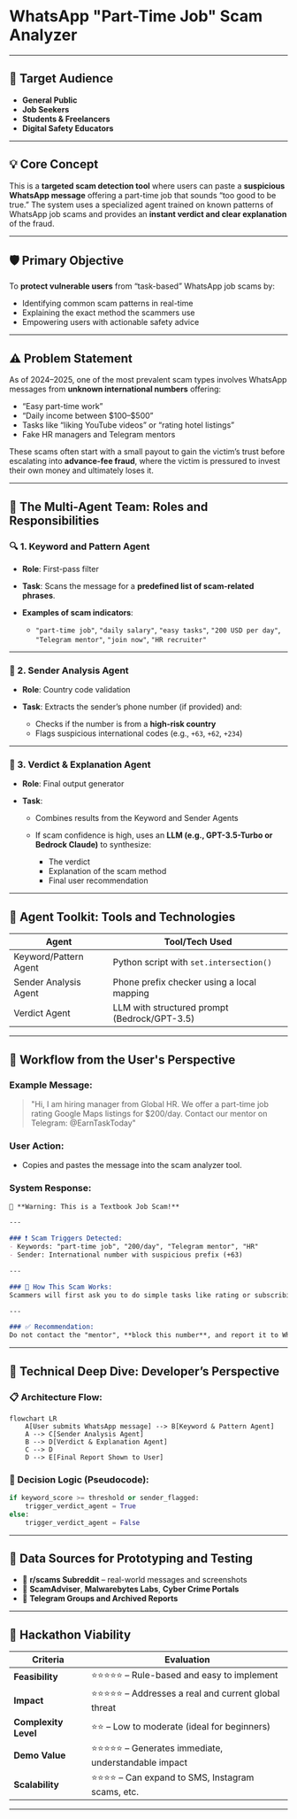 
# WhatsApp "Part-Time Job" Scam Analyzer

---

## 🎯 Target Audience

* **General Public**
* **Job Seekers**
* **Students & Freelancers**
* **Digital Safety Educators**

---

## 💡 Core Concept

This is a **targeted scam detection tool** where users can paste a **suspicious WhatsApp message** offering a part-time job that sounds “too good to be true.” The system uses a specialized agent trained on known patterns of WhatsApp job scams and provides an **instant verdict and clear explanation** of the fraud.

---

## 🛡️ Primary Objective

To **protect vulnerable users** from “task-based” WhatsApp job scams by:

* Identifying common scam patterns in real-time
* Explaining the exact method the scammers use
* Empowering users with actionable safety advice

---

## ⚠️ Problem Statement

As of 2024–2025, one of the most prevalent scam types involves WhatsApp messages from **unknown international numbers** offering:

* “Easy part-time work”
* “Daily income between \$100–\$500”
* Tasks like “liking YouTube videos” or “rating hotel listings”
* Fake HR managers and Telegram mentors

These scams often start with a small payout to gain the victim’s trust before escalating into **advance-fee fraud**, where the victim is pressured to invest their own money and ultimately loses it.

---

## 🧠 The Multi-Agent Team: Roles and Responsibilities

### 🔍 1. **Keyword and Pattern Agent**

* **Role**: First-pass filter
* **Task**: Scans the message for a **predefined list of scam-related phrases**.
* **Examples of scam indicators**:

  * `"part-time job"`, `"daily salary"`, `"easy tasks"`, `"200 USD per day"`, `"Telegram mentor"`, `"join now"`, `"HR recruiter"`

---

### 📱 2. **Sender Analysis Agent**

* **Role**: Country code validation
* **Task**: Extracts the sender’s phone number (if provided) and:

  * Checks if the number is from a **high-risk country**
  * Flags suspicious international codes (e.g., `+63`, `+62`, `+234`)

---

### 🧠 3. **Verdict & Explanation Agent**

* **Role**: Final output generator
* **Task**:

  * Combines results from the Keyword and Sender Agents
  * If scam confidence is high, uses an **LLM (e.g., GPT-3.5-Turbo or Bedrock Claude)** to synthesize:

    * The verdict
    * Explanation of the scam method
    * Final user recommendation

---

## 🧰 Agent Toolkit: Tools and Technologies

| Agent                 | Tool/Tech Used                               |
| --------------------- | -------------------------------------------- |
| Keyword/Pattern Agent | Python script with `set.intersection()`      |
| Sender Analysis Agent | Phone prefix checker using a local mapping   |
| Verdict Agent         | LLM with structured prompt (Bedrock/GPT-3.5) |

---

## 👤 Workflow from the User's Perspective

### Example Message:

> "Hi, I am hiring manager from Global HR. We offer a part-time job rating Google Maps listings for \$200/day. Contact our mentor on Telegram: @EarnTaskToday"

### User Action:

* Copies and pastes the message into the scam analyzer tool.

### System Response:

```markdown
🚨 **Warning: This is a Textbook Job Scam!**

---

### ❗ Scam Triggers Detected:
- Keywords: "part-time job", "200/day", "Telegram mentor", "HR"
- Sender: International number with suspicious prefix (+63)

---

### 🧠 How This Scam Works:
Scammers will first ask you to do simple tasks like rating or subscribing and might even pay a small amount to build trust. Then they’ll ask you to complete a "premium" task that requires you to **send money**—which you’ll never get back.

---

### ✅ Recommendation:
Do not contact the "mentor", **block this number**, and report it to WhatsApp immediately.

```

---

## 🔧 Technical Deep Dive: Developer’s Perspective

### 📋 Architecture Flow:

```mermaid
flowchart LR
    A[User submits WhatsApp message] --> B[Keyword & Pattern Agent]
    A --> C[Sender Analysis Agent]
    B --> D[Verdict & Explanation Agent]
    C --> D
    D --> E[Final Report Shown to User]
```

### 📌 Decision Logic (Pseudocode):

```python
if keyword_score >= threshold or sender_flagged:
    trigger_verdict_agent = True
else:
    trigger_verdict_agent = False
```

---

## 🧪 Data Sources for Prototyping and Testing

* 📂 **r/scams Subreddit** – real-world messages and screenshots
* 📂 **ScamAdviser**, **Malwarebytes Labs**, **Cyber Crime Portals**
* 📂 **Telegram Groups and Archived Reports**

---

## 🚀 Hackathon Viability

| Criteria             | Evaluation                                         |
| -------------------- | -------------------------------------------------- |
| **Feasibility**      | ⭐⭐⭐⭐⭐ – Rule-based and easy to implement           |
| **Impact**           | ⭐⭐⭐⭐⭐ – Addresses a real and current global threat |
| **Complexity Level** | ⭐⭐ – Low to moderate (ideal for beginners)         |
| **Demo Value**       | ⭐⭐⭐⭐⭐ – Generates immediate, understandable impact |
| **Scalability**      | ⭐⭐⭐⭐ – Can expand to SMS, Instagram scams, etc.    |

---
